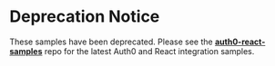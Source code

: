# Deprecation Notice

These samples have been deprecated. Please see the [**auth0-react-samples**](https://github.com/auth0-samples/auth0-react-samples) repo for the latest Auth0 and React integration samples.